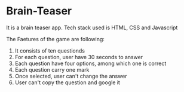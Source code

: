 # Brain-Teaser
It is a brain teaser app. Tech stack used is HTML, CSS and Javascript

The Faetures of the game are following:
1. It consists of ten questionds
2. For each question, user have 30 seconds to answer
3. Each question have four options, among which one is correct
4. Each question carry one mark
5. Once selected, user can't change the answer
6. User can't copy the question and google it
